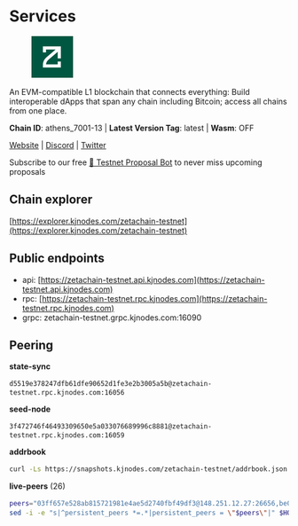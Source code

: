 # Services

<figure><img src="https://raw.githubusercontent.com/kj89/cosmos-images/main/logos/zetachain.png" alt=""><figcaption></figcaption></figure>

An EVM-compatible L1 blockchain that connects everything:  Build interoperable dApps that span any chain including Bitcoin; access all chains from one place.

**Chain ID**: athens_7001-13 | **Latest Version Tag**: latest | **Wasm**: OFF

[Website](https://www.zetachain.com) | [Discord](https://discord.gg/zetachain) | [Twitter](https://twitter.com/zetablockchain)



Subscribe to our free [🤖 Testnet Proposal Bot](https://t.me/kjnodes_testnet_proposal_bot) to never miss upcoming proposals


## Chain explorer
[https://explorer.kjnodes.com/zetachain-testnet](https://explorer.kjnodes.com/zetachain-testnet)

## Public endpoints

* api: [https://zetachain-testnet.api.kjnodes.com](https://zetachain-testnet.api.kjnodes.com)
* rpc: [https://zetachain-testnet.rpc.kjnodes.com](https://zetachain-testnet.rpc.kjnodes.com)
* grpc: zetachain-testnet.grpc.kjnodes.com:16090

## Peering

**state-sync**

```text
d5519e378247dfb61dfe90652d1fe3e2b3005a5b@zetachain-testnet.rpc.kjnodes.com:16056
```

**seed-node**

```text
3f472746f46493309650e5a033076689996c8881@zetachain-testnet.rpc.kjnodes.com:16059
```

**addrbook**
```bash
curl -Ls https://snapshots.kjnodes.com/zetachain-testnet/addrbook.json > $HOME/.zetacored/config/addrbook.json
```

**live-peers** (26)
```bash
peers="03ff657e528ab815721981e4ae5d2740fbf49df3@148.251.12.27:26656,be0f264f08c66603a6edf74516f27c5bbe5fe53e@44.230.111.72:26656,a1d5089c12bf7e131c4b66218ca6ea1ca994c683@89.58.18.245:26656,9c26260b0148376d2343c4c8c2e2bd7f3f498cd4@35.162.231.114:26656,66338a18a755a0c780b011f012ff142ebaa8fa56@44.236.174.26:26656,d5519e378247dfb61dfe90652d1fe3e2b3005a5b@65.109.68.190:16056,8ed2a97e44938fd2420018b6429d1c15164c65e8@178.128.232.111:26656,24a3a8151ec9ecec0b9ed1ca97accfb1dacc115f@88.218.226.79:26656,d69a1868b953aceeeaaa2055f0af22c164774500@54.236.217.236:26656,385c3b21c97a3664fbbab7f92949ac07565a88b1@38.55.75.2:26656,af58c82b5f4d2268e0b8ca9150190e438c07d90d@34.239.99.239:26656,083f16db4a20bed979e577c303fd5403d7be77b7@205.209.103.170:26656,57a48aeba41233ca01d6f485f7f9053ac4b43378@3.232.212.34:26656,983972c8d76558b5f0150cd6bffc10ce4f608e4c@65.21.236.163:26656,828a6e980767d83ee0d6eb798f6cadbad6446566@31.132.165.22:26756,038234610497601373b1d27e27251674c6c81df7@3.218.170.198:26656,af10c27ac4539b6c7f593013267d25797cf68ff2@54.187.106.246:26656,a918d08544b5f4e0a9eb20bf91f343eb71b6d5ee@164.90.181.99:26656,ab019797db848efb0823ab74a02c53c42b587981@18.182.78.42:26656,7581f6a7b3913b900f172633df4e555342b350b1@202.8.10.137:26656,4226fcb3b3809c00bc56283063fc52fa4bfc9a17@18.210.106.52:26656,32da15cebf6d8f2a5676d14e587592ab37aa271d@54.210.102.215:26656,51405784f4a8376134a68cf350c0213f0830bf51@3.211.83.113:26656,a6090cdf3ff4bdc428ba89c4f622ec1b3490e338@18.143.71.236:26656,809c1bdb33c162fdc380372523ccd58131368380@54.77.180.134:26656,b96c038643c08373535956e3505a5aa955fadb0a@54.254.133.239:26656"
sed -i -e "s|^persistent_peers *=.*|persistent_peers = \"$peers\"|" $HOME/.zetacored/config/config.toml
```

